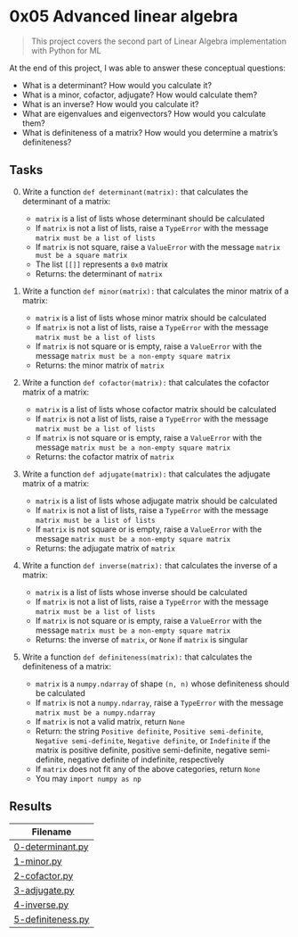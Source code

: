 # 0x05 Advanced linear algebra

> This project covers the second part of Linear Algebra implementation with Python for ML

At the end of this project, I was able to answer these conceptual questions:

* What is a determinant? How would you calculate it?
* What is a minor, cofactor, adjugate? How would calculate them?
* What is an inverse? How would you calculate it?
* What are eigenvalues and eigenvectors? How would you calculate them?
* What is definiteness of a matrix? How would you determine a matrix’s definiteness?

## Tasks

0. Write a function `def determinant(matrix):` that calculates the determinant of a matrix:

    * `matrix` is a list of lists whose determinant should be calculated
    * If `matrix` is not a list of lists, raise a `TypeError` with the message `matrix must be a list of lists`
    * If `matrix` is not square, raise a `ValueError` with the message `matrix must be a square matrix`
    * The list `[[]]` represents a `0x0` matrix
    * Returns: the determinant of `matrix`

1. Write a function `def minor(matrix):` that calculates the minor matrix of a matrix:

    * `matrix` is a list of lists whose minor matrix should be calculated
    * If `matrix` is not a list of lists, raise a `TypeError` with the message `matrix must be a list of lists`
    * If `matrix` is not square or is empty, raise a `ValueError` with the message `matrix must be a non-empty square matrix`
    * Returns: the minor matrix of `matrix`

2. Write a function `def cofactor(matrix):` that calculates the cofactor matrix of a matrix:

    * `matrix` is a list of lists whose cofactor matrix should be calculated
    * If `matrix` is not a list of lists, raise a `TypeError` with the message `matrix must be a list of lists`
    * If `matrix` is not square or is empty, raise a `ValueError` with the message `matrix must be a non-empty square matrix`
    * Returns: the cofactor matrix of `matrix`

3. Write a function `def adjugate(matrix):` that calculates the adjugate matrix of a matrix:

    * `matrix` is a list of lists whose adjugate matrix should be calculated
    * If `matrix` is not a list of lists, raise a `TypeError` with the message `matrix must be a list of lists`
    * If `matrix` is not square or is empty, raise a `ValueError` with the message `matrix must be a non-empty square matrix`
    * Returns: the adjugate matrix of `matrix`

4. Write a function `def inverse(matrix):` that calculates the inverse of a matrix:

    * `matrix` is a list of lists whose inverse should be calculated
    * If `matrix` is not a list of lists, raise a `TypeError` with the message `matrix must be a list of lists`
    * If `matrix` is not square or is empty, raise a `ValueError` with the message `matrix must be a non-empty square matrix`
    * Returns: the inverse of `matrix`, or `None` if `matrix` is singular

5. Write a function `def definiteness(matrix):` that calculates the definiteness of a matrix:

    * `matrix` is a `numpy.ndarray` of shape `(n, n)` whose definiteness should be calculated
    * If `matrix` is not a `numpy.ndarray`, raise a `TypeError` with the message `matrix must be a numpy.ndarray`
    * If `matrix` is not a valid matrix, return `None`
    * Return: the string `Positive definite`, `Positive semi-definite`, `Negative semi-definite`, `Negative definite`, or `Indefinite` if the matrix is positive definite, positive semi-definite, negative semi-definite, negative definite of indefinite, respectively
    * If `matrix` does not fit any of the above categories, return `None`
    * You may `import numpy as np`

## Results

| Filename |
| ------ |
| [0-determinant.py]()|
| [1-minor.py]()|
| [2-cofactor.py]()|
| [3-adjugate.py]()|
| [4-inverse.py]()|
| [5-definiteness.py]()|
